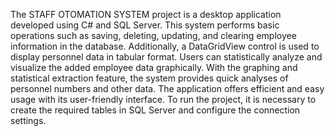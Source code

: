 The STAFF OTOMATION SYSTEM project is a desktop application developed using C# and SQL Server. This system performs basic operations such as saving, deleting, updating, and clearing employee information in the database. Additionally, a DataGridView control is used to display personnel data in tabular format. Users can statistically analyze and visualize the added employee data graphically. With the graphing and statistical extraction feature, the system provides quick analyses of personnel numbers and other data. The application offers efficient and easy usage with its user-friendly interface. To run the project, it is necessary to create the required tables in SQL Server and configure the connection settings.   
